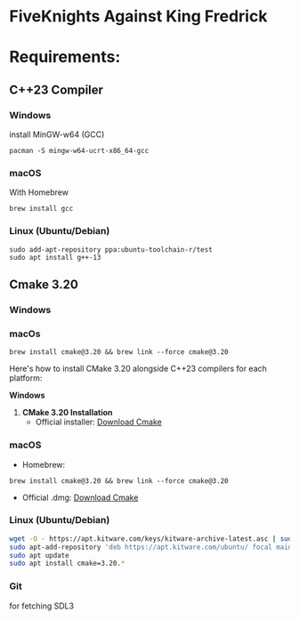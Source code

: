 # FiveKnights Against King Fredrick

# Requirements:

## C++23 Compiler

### Windows

install MinGW-w64 (GCC)
```
pacman -S mingw-w64-ucrt-x86_64-gcc
```

### macOS

With Homebrew
```
brew install gcc
```

### Linux (Ubuntu/Debian)
```
sudo add-apt-repository ppa:ubuntu-toolchain-r/test
sudo apt install g++-13
```

## Cmake 3.20

### Windows

### macOs

```
brew install cmake@3.20 && brew link --force cmake@3.20
```



Here's how to install CMake 3.20 alongside C++23 compilers for each platform:

**Windows**
1. **CMake 3.20 Installation**
   - Official installer: [Download Cmake](https://cmake.org/download/)
   

### macOS
   - Homebrew: 
   ```
   brew install cmake@3.20 && brew link --force cmake@3.20
   ```
   - Official .dmg: [Download Cmake](https://cmake.org/files/v3.20/cmake-3.20.0-macos-universal.dmg)


### Linux (Ubuntu/Debian)

```bash
wget -O - https://apt.kitware.com/keys/kitware-archive-latest.asc | sudo apt-key add -
sudo apt-add-repository 'deb https://apt.kitware.com/ubuntu/ focal main'
sudo apt update
sudo apt install cmake=3.20.*
```

### Git

for fetching SDL3
